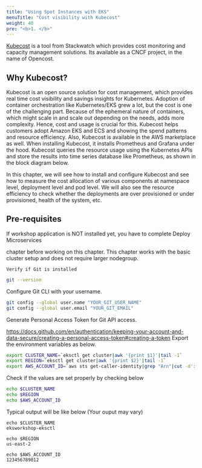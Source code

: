 ```yaml
---
title: "Using Spot Instances with EKS"
menuTitle: "Cost visibility with Kubecost"
weight: 40
pre: "<b>1. </b>"
---
```


[Kubecost](https://www.kubecost.com/) is a tool from Stackwatch which provides cost monitoring and capacity management solutions. Its available as a CNCF project, in the name of Opencost.

## Why Kubecost?

Kubecost is an open source solution for cost management, which provides real time cost visibility and savings insights for Kubernetes. Adoption of container orchestration like Kubernetes/EKS grew a lot, but the cost is one of the challenging part. Because of the ephemeral nature of containers, which might scale in and scale out depending on the needs, adds more complexity. Hence, cost and usage is crucial for this. Kubecost helps customers adopt Amazon EKS and ECS and showing the spend patterns and resource efficiency. Also, Kubecost is available in the AWS marketplace as well. When installing Kubecost, it installs Prometheus and Grafana under the hood. Kubecost queries the resource usage using the Kubernetes APIs and store the results into time series database like Prometheus, as shown in the block diagram below.

In this chapter, we will see how to install and configure Kubecost and see how to measure the cost allocation of various components at namespace level, deployment level and pod level. We will also see the resource efficiency to check whether the deployments are over provisioned or under provisioned, health of the system, etc.

## Pre-requisites

If workshop application is NOT installed yet, you have to complete Deploy Microservices

chapter before working on this chapter. This chapter works with the basic cluster setup and does not require larger nodegroup.

    Verify if Git is installed

```bash
git --version
```

Configure Git CLI with your username.

```bash
git config --global user.name "YOUR_GIT_USER_NAME"
git config --global user.email "YOUR_GIT_EMAIL"
```

Generate Personal Access Token for Git API access.

https://docs.github.com/en/authentication/keeping-your-account-and-data-secure/creating-a-personal-access-token#creating-a-token
Export the environment variables as below.

```bash
export CLUSTER_NAME=`eksctl get cluster|awk '{print $1}'|tail -1`
export REGION=`eksctl get cluster|awk '{print $2}'|tail -1`
export AWS_ACCOUNT_ID=`aws sts get-caller-identity|grep "Arn"|cut -d':' -f6`
```

Check if the values are set properly by checking below

```bash
echo $CLUSTER_NAME
echo $REGION
echo $AWS_ACCOUNT_ID
```

Typical output will be like below (Your ouput may vary)

```
echo $CLUSTER_NAME
eksworkshop-eksctl

echo $REGION
us-east-2

echo $AWS_ACCOUNT_ID 
123456789012
```